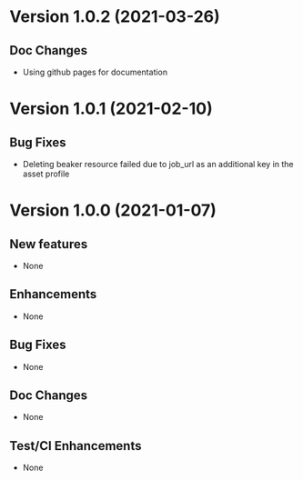 # Version 1.0.2 (2021-03-26)

## Doc Changes
* Using github pages for documentation


# Version 1.0.1 (2021-02-10)

## Bug Fixes
* Deleting beaker resource failed due to job_url as an additional key in the asset profile


# Version 1.0.0 (2021-01-07)

## New features
* None

## Enhancements
* None

## Bug Fixes
* None

## Doc Changes
* None

## Test/CI Enhancements
* None
